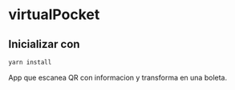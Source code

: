 # virtualPocket


## Inicializar con 

```bash
yarn install
```


 App que escanea QR con informacion y transforma en una boleta.